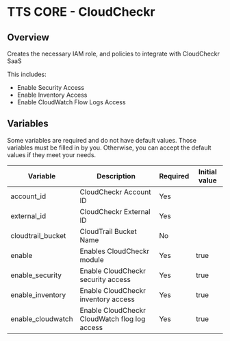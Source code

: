# TTS CORE - CloudCheckr

## Overview
Creates the necessary IAM role, and policies to integrate with CloudCheckr SaaS

This includes:

* Enable Security Access
* Enable Inventory Access
* Enable CloudWatch Flow Logs Access

## Variables

Some variables are required and do not have default values. Those variables must be filled in by you. Otherwise, you can accept the default values if they meet your needs.

| Variable  | Description | Required | Initial value |
|---|---|---|---|
| account_id | CloudCheckr Account ID | Yes |  |
| external_id | CloudCheckr External ID | Yes | |
| cloudtrail_bucket | CloudTrail Bucket Name | No | |
| enable | Enables CloudCheckr module | Yes | true |
| enable_security | Enable CloudCheckr security access | Yes | true |
| enable_inventory | Enable CloudCheckr inventory access | Yes | true |
| enable_cloudwatch | Enable CloudCheckr CloudWatch flog log access | Yes | true |
